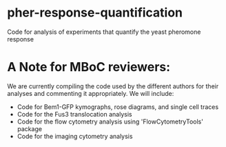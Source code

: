 # pher-response-quantification
Code for analysis of experiments that quantify the yeast pheromone response

# A Note for MBoC reviewers:

We are currently compiling the code used by the different authors for their analyses and commenting it appropriately. 
We will include: 

* Code for Bem1-GFP kymographs, rose diagrams, and single cell traces
* Code for the Fus3 translocation analysis
* Code for the flow cytometry analysis using 'FlowCytometryTools' package
* Code for the imaging cytometry analysis 
